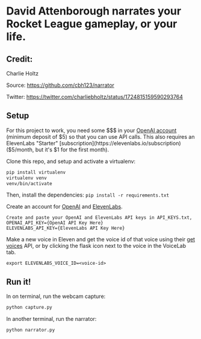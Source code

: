 # David Attenborough narrates your Rocket League gameplay, or your life. 

## Credit: 
Charlie Holtz

Source: https://github.com/cbh123/narrator

Twitter: https://twitter.com/charliebholtz/status/1724815159590293764

## Setup

For this project to work, you need some $$$ in your [OpenAI account](https://platform.openai.com/account/billing/overview) (minimum deposit of $5) so that you can use API calls. This also requires an ElevenLabs "Starter" [subscription](https://elevenlabs.io/subscription) ($5/month, but it's $1 for the first month).


Clone this repo, and setup and activate a virtualenv:

```bash
pip install virtualenv
virtualenv venv
venv/bin/activate
```

Then, install the dependencies:
`pip install -r requirements.txt`

Create an account for [OpenAI](https://beta.openai.com/) and [ElevenLabs](https://elevenlabs.io).

```
Create and paste your OpenAI and ElevenLabs API keys in API_KEYS.txt, 
OPENAI_API_KEY={OpenAI API Key Here}
ELEVENLABS_API_KEY={ElevenLabs API Key Here}
```


Make a new voice in Eleven and get the voice id of that voice using their [get voices](https://elevenlabs.io/docs/api-reference/voices) API, or by clicking the flask icon next to the voice in the VoiceLab tab.

```
export ELEVENLABS_VOICE_ID=<voice-id>
```

## Run it!

In on terminal, run the webcam capture:
```bash
python capture.py
```
In another terminal, run the narrator:

```bash
python narrator.py
```

